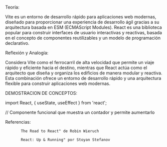 
Teoría:

 Vite es un entorno de desarrollo rápido para aplicaciones web modernas, diseñado para proporcionar una experiencia de desarrollo ágil gracias a su arquitectura basada en ESM (ECMAScript Modules). React es una biblioteca popular para construir interfaces de usuario interactivas y reactivas, basada en el concepto de componentes reutilizables y un modelo de programación declarativo.



Reflexión y Analogía: 

Considera Vite como el ferrocarril de alta velocidad que permite un viaje rápido y eficiente hacia el destino, mientras que React actúa como el arquitecto que diseña y organiza los edificios de manera modular y reactiva. Esta combinación ofrece un entorno de desarrollo rápido y una arquitectura flexible para construir aplicaciones web modernas.





DEMOSTRACION DE CONCEPTOS:

import React, { useState, useEffect } from 'react';

// Componente funcional que muestra un contador y permite aumentarlo





Referencias:

           The Road to React" de Robin Wieruch

           React: Up & Running" por Stoyan Stefanov